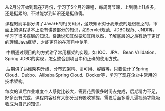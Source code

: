 ​	从2月分开始到现在7月份，学习了5个月的课程，每周两节课，上到晚上11点多，还是挺累的，不过能学到知识还是挺值得。

​	课程的前半部分讲了JavaEE的相关知识，这块知识对于我来说的是很匮乏的，市面上的课程基本上没有讲这部分的知识，如Servlet规范、JDBC规范、JNDI等，学习了很多底层的知识。俗话说知其然要知其所以然，了解底层的之后有助于更好的理解Java框架，才能更好的在项目中使用。

​	中期通过项目的的方式讲了常用框架的实现，如 IOC、JPA、 Bean Validation、Spring JDBC的实现，怎么整合到项目中和正确的使用方式。

​	后期讲了运维架构升级、分布式架构、高可用、容器等，只要设计了Spring Cloud、Dubbo、Alibaba Spring Cloud、Docker等，学习了现在企业中常用的技术架构。

​	每次的课后作业难度个人感觉比较大，需要花费很多时间去完成，后期精力不足，好多没有完成，课程内容也有大部分没有吸收掌握，需要后面多看几遍视频才能吸收成为自己的知识。

